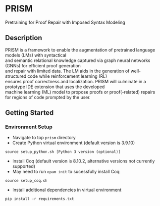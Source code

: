# PRISM

Pretraining for Proof Repair with Imposed Syntax Modeling

## Description

PRISM is a framework to enable the augmentation of pretrained language models (LMs) with syntactical\
 and semantic relational knowledge captured via graph neural networks (GNNs) for efficient proof generation\
  and repair with limited data. The LM aids in the generation of well-structured code while reinforcement learning (RL)\
   ensures proof correctness and localization. PRISM will culminate in a prototype IDE extension that uses the developed\
    machine learning (ML) model to propose proofs or proof(-related) repairs for regions of code prompted by the user.

## Getting Started

### Environment Setup
* Navigate to top `prism` directory
* Create Python virtual environment (default version is 3.9.10)
```
source setup_python.sh [Python 3 version (optional)]
```
* Install Coq (default version is 8.10.2, alternative versions not currently supported)
* May need to run `opam init` to sucessfully install Coq
```
source setup_coq.sh
```
* Install additional dependencies in virtual environment
```
pip install -r requirements.txt
```
